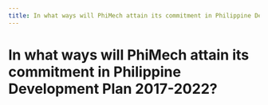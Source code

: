 ```yaml
---
title: In what ways will PhiMech attain its commitment in Philippine Development Plan 2017-2022?
---
```


# In what ways will PhiMech attain its commitment in Philippine Development Plan 2017-2022?
